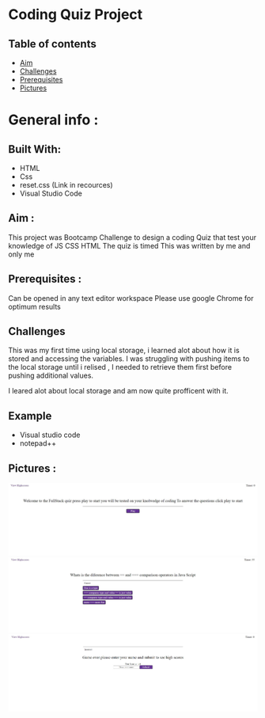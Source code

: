 # Coding Quiz Project


## Table of contents
* [Aim](#Aim)
* [Challenges](#Challenges)
* [Prerequisites](#Prerequisites)
* [Pictures](#Pictures)

# General info :

## Built With:

* HTML
* Css
* reset.css (Link in recources)
* Visual Studio Code

## Aim :

This project was Bootcamp Challenge to design a coding Quiz that test your knowledge of JS CSS HTML 
The quiz is timed 
This was written by me and only me 

## Prerequisites :

Can be opened in any text editor workspace
Please use google Chrome for optimum results
## Challenges

This was my first time using local storage, i learned alot about how it is stored and accessing the variables. I was struggling with pushing items to the local storage until i relised , I needed to retrieve them first before pushing additional values.

I leared alot about local storage and am now quite profficent with it.

## Example
* Visual studio code
* notepad++

## Pictures :
![404 image missing](./assets/Pics/titleScreen.JPG "Optional Title")
![404 image missing](./assets/Pics/gamePlay.JPG "Optional Title")
![404 image missing](./assets/Pics/scoreScreen.JPG "Optional Title")
